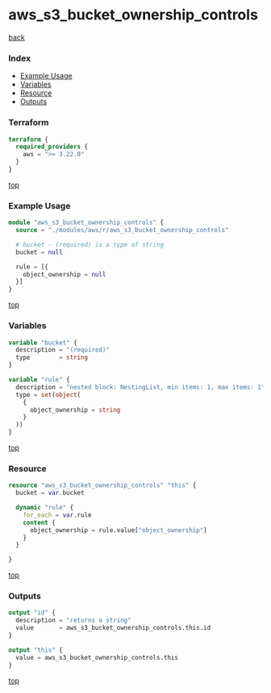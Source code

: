 # aws_s3_bucket_ownership_controls

[back](../aws.md)

### Index

- [Example Usage](#example-usage)
- [Variables](#variables)
- [Resource](#resource)
- [Outputs](#outputs)

### Terraform

```terraform
terraform {
  required_providers {
    aws = ">= 3.22.0"
  }
}
```

[top](#index)

### Example Usage

```terraform
module "aws_s3_bucket_ownership_controls" {
  source = "./modules/aws/r/aws_s3_bucket_ownership_controls"

  # bucket - (required) is a type of string
  bucket = null

  rule = [{
    object_ownership = null
  }]
}
```

[top](#index)

### Variables

```terraform
variable "bucket" {
  description = "(required)"
  type        = string
}

variable "rule" {
  description = "nested block: NestingList, min items: 1, max items: 1"
  type = set(object(
    {
      object_ownership = string
    }
  ))
}
```

[top](#index)

### Resource

```terraform
resource "aws_s3_bucket_ownership_controls" "this" {
  bucket = var.bucket

  dynamic "rule" {
    for_each = var.rule
    content {
      object_ownership = rule.value["object_ownership"]
    }
  }

}
```

[top](#index)

### Outputs

```terraform
output "id" {
  description = "returns a string"
  value       = aws_s3_bucket_ownership_controls.this.id
}

output "this" {
  value = aws_s3_bucket_ownership_controls.this
}
```

[top](#index)